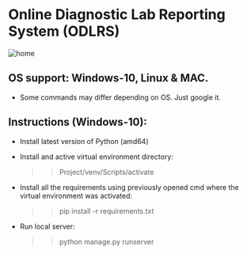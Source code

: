 # Online Diagnostic Lab Reporting System (ODLRS)

![home](https://user-images.githubusercontent.com/23103980/60100828-5a67c600-977c-11e9-94d6-4291dd9661f0.png)

## OS support: Windows-10, Linux & MAC.
* Some commands may differ depending on OS. Just google it.

## Instructions (Windows-10):
* Install latest version of Python (amd64)

* Install and active virtual environment directory:
  >> Project/venv/Scripts/activate
  
* Install all the requirements using previously opened cmd where the virtual environment was activated:
  >> pip install -r requirements.txt
  
* Run local server:
  >> python manage.py runserver
